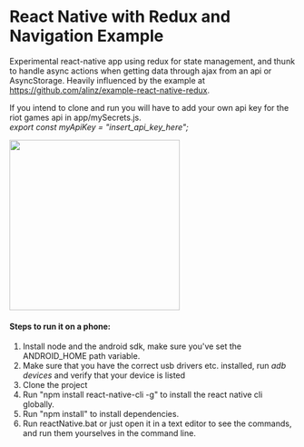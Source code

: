 # React Native with Redux and Navigation Example

Experimental react-native app using redux for state management, and thunk to handle async actions when getting data through ajax from an api or AsyncStorage. Heavily influenced by the example at https://github.com/alinz/example-react-native-redux.

If you intend to clone and run you will have to add your own api key for the riot games api in app/mySecrets.js.<br />*export const myApiKey = "insert_api_key_here";*

<img src="http://i.imgur.com/AWTkt0f.png" width="300">

#### Steps to run it on a phone:

1. Install node and the android sdk, make sure you've set the ANDROID_HOME path variable.
2. Make sure that you have the correct usb drivers etc. installed, run *adb devices* and verify that your device is listed
3. Clone the project
4. Run "npm install react-native-cli -g" to install the react native cli globally.
5. Run "npm install" to install dependencies.
6. Run reactNative.bat or just open it in a text editor to see the commands, and run them yourselves in the command line.
